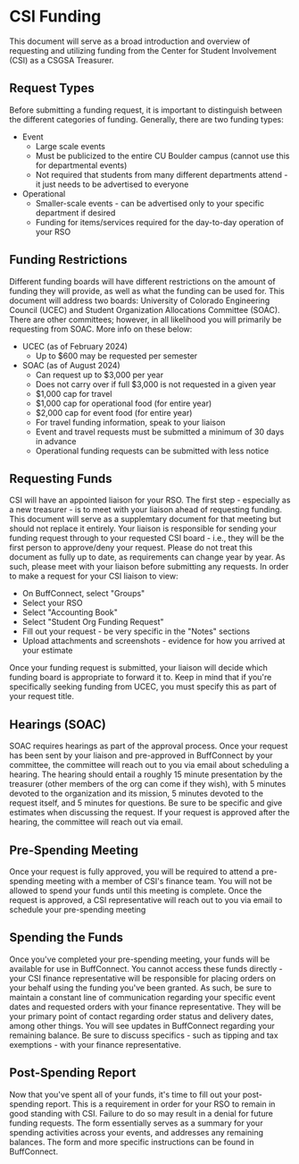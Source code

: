 # CSI Funding

This document will serve as a broad introduction and overview of requesting and utilizing funding from the Center for Student Involvement (CSI) as a CSGSA Treasurer.

## Request Types
Before submitting a funding request, it is important to distinguish between the different categories of funding. Generally, there are two funding types:
* Event
    * Large scale events
    * Must be publicized to the entire CU Boulder campus (cannot use this for departmental events)
    * Not required that students from many different departments attend - it just needs to be advertised to everyone
* Operational
    * Smaller-scale events - can be advertised only to your specific department if desired
    * Funding for items/services required for the day-to-day operation of your RSO

## Funding Restrictions
Different funding boards will have different restrictions on the amount of funding they will provide, as well as what the funding can be used for. This document will address two boards: University of Colorado Engineering Council (UCEC) and Student Organization Allocations Committee (SOAC). There are other committees; however, in all likelihood you will primarily be requesting from SOAC. More info on these below:
* UCEC (as of February 2024)
    * Up to $600 may be requested per semester
* SOAC (as of August 2024)
    * Can request up to $3,000 per year
    * Does not carry over if full $3,000 is not requested in a given year
    * $1,000 cap for travel
    * $1,000 cap for operational food (for entire year)
    * $2,000 cap for event food (for entire year)
    * For travel funding information, speak to your liaison
    * Event and travel requests must be submitted a minimum of 30 days in advance
    * Operational funding requests can be submitted with less notice


## Requesting Funds
CSI will have an appointed liaison for your RSO. The first step - especially as a new treasurer - is to meet with your liaison ahead of requesting funding. This document will serve as a supplemtary document for that meeting but should not replace it entirely. Your liaison is responsible for sending your funding request through to your requested CSI board - i.e., they will be the first person to approve/deny your request. Please do not treat this document as fully up to date, as requirements can change year by year. As such, please meet with your liaison before submitting any requests. In order to make a request for your CSI liaison to view:
* On BuffConnect, select "Groups"
* Select your RSO
* Select "Accounting Book"
* Select "Student Org Funding Request"
* Fill out your request - be very specific in the "Notes" sections
* Upload attachments and screenshots - evidence for how you arrived at your estimate

Once your funding request is submitted, your liaison will decide which funding board is appropriate to forward it to. Keep in mind that if you're specifically seeking funding from UCEC, you must specify this as part of your request title.

## Hearings (SOAC)
SOAC requires hearings as part of the approval process. Once your request has been sent by your liaison and pre-approved in BuffConnect by your committee, the committee will reach out to you via email about scheduling a hearing. The hearing should entail a roughly 15 minute presentation by the treasurer (other members of the org can come if they wish), with 5 minutes devoted to the organization and its mission, 5 minutes devoted to the request itself, and 5 minutes for questions. Be sure to be specific and give estimates when discussing the request. If your request is approved after the hearing, the committee will reach out via email.

## Pre-Spending Meeting
Once your request is fully approved, you will be required to attend a pre-spending meeting with a member of CSI's finance team. You will not be allowed to spend your funds until this meeting is complete. Once the request is approved, a CSI representative will reach out to you via email to schedule your pre-spending meeting

## Spending the Funds
Once you've completed your pre-spending meeting, your funds will be available for use in BuffConnect. You cannot access these funds directly - your CSI finance representative will be responsible for placing orders on your behalf using the funding you've been granted. As such, be sure to maintain a constant line of communication regarding your specific event dates and requested orders with your finance representative. They will be your primary point of contact regarding order status and delivery dates, among other things. You will see updates in BuffConnect regarding your remaining balance. Be sure to discuss specifics - such as tipping and tax exemptions - with your finance representative.

## Post-Spending Report
Now that you've spent all of your funds, it's time to fill out your post-spending report. This is a requirement in order for your RSO to remain in good standing with CSI. Failure to do so may result in a denial for future funding requests. The form essentially serves as a summary for your spending activities across your events, and addresses any remaining balances. The form and more specific instructions can be found in BuffConnect.